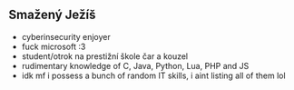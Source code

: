 ## Smažený Ježíš
- cyberinsecurity enjoyer
- fuck microsoft :3
- student/otrok na prestižní škole čar a kouzel
- rudimentary knowledge of C, Java, Python, Lua, PHP and JS
- idk mf i possess a bunch of random IT skills, i aint listing all of them lol
